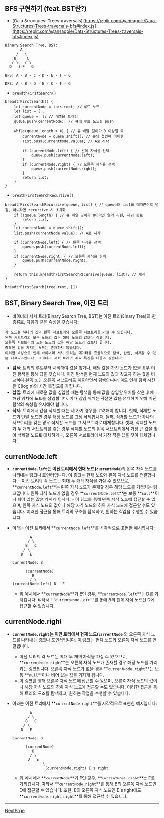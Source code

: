 ## BFS 구현하기 (feat. BST란?)

- [Data Structures: Trees-traversals] [https://replit.com/@aneagoie/Data-Structures-Trees-traversals-bfs#index.js](https://replit.com/@aneagoie/Data-Structures-Trees-traversals-bfs#index.js)

```tsx
Binary Search Tree, BST:
       A
     /   \
    B     C
   / \   / \
  D   E F   G

BFS: A - B - C - D - E - F - G

DFS: A - B - D - E - C - F - G
```

- `breadthFirstSearch()`

```tsx
breadthFirstSearch() {
	let currentNode = this.root; // 루트 노드
	let list = [];
	let queue = []; // 레벨을 트래킹
	queue.push(currentNode); // 큐에 루트 노드를 push

	while(queue.length > 0) { // 큐 배열 길이가 0 이상일 떄
		currentNode = queue.shift(); // 큐의 첫번째 아이템
		list.push(currentNode.value); // A로 시작

		if (currentNode.left) { // 왼쪽 자식을 선택
			queue.push(currentNode.left);
		}
		if (currentNode.right) { // 오른쪽 자식을 선택
			queue.push(currentNode.right);
		}
		return list;
	}
}
```

- `breathFirstSearchRecursive()`

```tsx
breadthFirstSearchRecursive(queue, list) { // queue와 list를 매개변수로 넘김, 아니라면 recursive 시 초기화
	if (!queue.length) { // 큐 배열 길이가 0이라면 얼리 리턴, 재귀 종료
		return list;
	}
	let currentNode = queue.shift();
	list.push(currentNode.value); // A로 시작

	if (currentNode.left) { // 왼쪽 자식을 선택
		queue.push(currentNode.left);
	}
	if (currentNode.right) { // 오른쪽 자식을 선택
		queue.push(currentNode.right);
	}

	return this.breadthFirstSearchRecursive(queue, list); // 재귀
}

breadthFirstSearch(tree.root, [])
```

## BST, Binary Search Tree, 이진 트리

- 바이너리 서치 트리(Binary Search Tree, BST)는 이진 트리(Binary Tree)의 한 종류로, 다음과 같은 속성을 갖습니다:

```
각 노드는 하나의 값과 왼쪽 서브트리와 오른쪽 서브트리를 가질 수 있습니다.
왼쪽 서브트리의 모든 노드의 값은 해당 노드의 값보다 작습니다.
오른쪽 서브트리의 모든 노드의 값은 해당 노드의 값보다 큽니다.
중복된 값을 가지는 노드는 존재하지 않습니다.
이러한 속성으로 인해 바이너리 서치 트리는 데이터를 효율적으로 탐색, 삽입, 삭제할 수 있는 자료구조입니다. 바이너리 서치 트리의 주요 특징은 다음과 같습니다:
```

- **탐색**: 트리의 루트부터 시작하여 값을 찾거나, 해당 값을 가진 노드가 없을 경우 이진 탐색을 통해 값을 찾습니다. 이진 탐색은 현재 노드의 값과 찾고자 하는 값을 비교하여 왼쪽 또는 오른쪽 서브트리로 이동하면서 탐색합니다. 이로 인해 탐색 시간은 O(log n)의 시간 복잡도를 가집니다.
- **삽입**: 트리에 새로운 값을 삽입할 때는 탐색을 통해 값을 삽입할 위치를 찾은 후에 해당 위치에 노드를 삽입합니다. 이때 삽입 위치는 적절한 값을 유지하기 위해 이진 탐색의 속성을 유지해야 합니다.
- **삭제**: 트리에서 값을 삭제할 때는 세 가지 경우를 고려해야 합니다. 첫째, 삭제할 노드가 단말 노드인 경우 해당 노드를 그냥 삭제합니다. 둘째, 삭제할 노드가 하나의 서브트리를 갖는 경우 삭제할 노드를 그 서브트리로 대체합니다. 셋째, 삭제할 노드가 두 개의 서브트리를 갖는 경우 삭제할 노드의 왼쪽 서브트리에서 가장 큰 값을 찾아 삭제할 노드로 대체하거나, 오른쪽 서브트리에서 가장 작은 값을 찾아 대체합니다.

## currentNode.left

- **`currentNode.left`**는 이진 트리에서 현재 노드(**`currentNode`**)의 왼쪽 자식 노드를 나타내는 링크나 포인터입니다.
  이 링크는 현재 노드와 왼쪽 자식 노드를 연결합니다. - 이진 트리의 각 노드는 최대 두 개의 자식을 가질 수 있으므로, **`currentNode.left`**는 왼쪽 자식 노드가 존재할 경우 해당 노드를 가리키는 링크입니다. 왼쪽 자식 노드가 없을 경우 **`currentNode.left`**는 보통 **`null`**이나 비어 있는 값을 가지게 됩니다. - 이 링크를 통해 왼쪽 자식 노드에 접근할 수 있으며, 왼쪽 자식 노드의 값이나 해당 자식 노드의 하위 자식 노드에 접근할 수도 있습니다. 이러한 접근을 통해 트리의 구조를 탐색하고, 원하는 작업을 수행할 수 있습니다.
- 아래는 이진 트리에서 **`currentNode.left`**를 시각적으로 표현한 예시입니다:

  ```
          A
         / \
        B   C
       / \
      D   E

  currentNode: B

        (currentNode)
           B
          / \
  (currentNode.left) D   E

  ```

  - 위 예시에서 **`currentNode`**가 B인 경우, **`currentNode.left`**는 D를 가리킵니다.
    따라서 **`currentNode.left`**를 통해 B의 왼쪽 자식 노드인 D에 접근할 수 있습니다.

## currentNode.right

- **`currentNode.right`**는 이진 트리에서 현재 노드(**`currentNode`**)의 오른쪽 자식 노드를 나타내는 링크나 포인터입니다. 이 링크는 현재 노드와 오른쪽 자식 노드를 연결합니다.
  - 이진 트리의 각 노드는 최대 두 개의 자식을 가질 수 있으므로, **`currentNode.right`**는 오른쪽 자식 노드가 존재할 경우 해당 노드를 가리키는 링크입니다. 오른쪽 자식 노드가 없을 경우 **`currentNode.right`**는 보통 **`null`**이나 비어 있는 값을 가지게 됩니다.
  - 이 링크를 통해 오른쪽 자식 노드에 접근할 수 있으며, 오른쪽 자식 노드의 값이나 해당 자식 노드의 하위 자식 노드에 접근할 수도 있습니다. 이러한 접근을 통해 트리의 구조를 탐색하고, 원하는 작업을 수행할 수 있습니다.
- 아래는 이진 트리에서 **`currentNode.right`**를 시각적으로 표현한 예시입니다:

  ```
          A
         / \
        B   C
       / \
      D   E

  currentNode: B

        (currentNode)
           B
          / \
         D   E
                \
                 (currentNode.right) E's right

  ```

  - 위 예시에서 **`currentNode`**가 B인 경우, **`currentNode.right`**는 E를 가리킵니다. 따라서 **`currentNode.right`**를 통해 B의 오른쪽 자식 노드인 E에 접근할 수 있습니다. 또한, E의 오른쪽 자식 노드인 E's right에도 **`currentNode.right.right`**를 통해 접근할 수 있습니다.

---

[NextPage](https://github.com/dusunax/javascript/blob/main/docs/algorithms-BFS&DFS-02.md)
